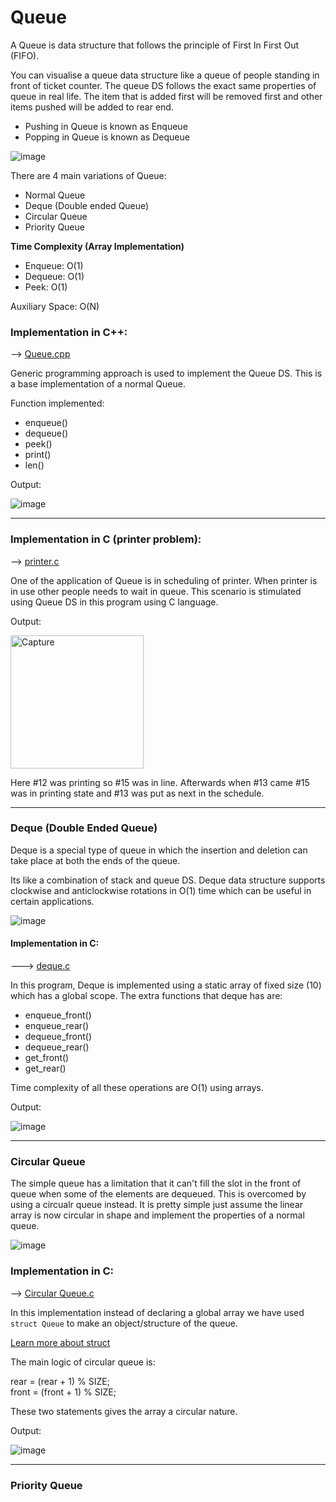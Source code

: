 # Queue

A Queue is data structure that follows the principle of First In First Out (FIFO).

You can visualise a queue data structure like a queue of people standing in front of ticket counter. The queue DS follows the exact same properties of queue in real life. The item that is added first will be removed first and other items pushed will be added to rear end.

- Pushing in Queue is known as Enqueue
- Popping in Queue is known as Dequeue

![image](https://user-images.githubusercontent.com/62696039/99903423-423a0480-2cea-11eb-918a-a607dac869b3.png)

There are 4 main variations of Queue:

- Normal Queue
- Deque (Double ended Queue)
- Circular Queue
- Priority Queue

<b> Time Complexity (Array Implementation) </b>

- Enqueue: O(1)
- Dequeue: O(1)
- Peek: O(1)

Auxiliary Space: O(N)

### Implementation in C++:

--> <u> [Queue.cpp](Queue.cpp) </u>

Generic programming approach is used to implement the Queue DS. This is a base implementation of a normal Queue.

Function implemented:

- enqueue()
- dequeue()
- peek()
- print()
- len()

Output:

![image](https://user-images.githubusercontent.com/62696039/99901061-e36c8f00-2cd9-11eb-8441-17c62b1522bd.png)

<hr>

### Implementation in C (printer problem):

--> <u> [printer.c](printer.c) </u>

One of the application of Queue is in scheduling of printer. When printer is in use other people needs to wait in queue. This scenario is stimulated using Queue DS in this program using C language.

Output:

<img width="213" alt="Capture" src="https://user-images.githubusercontent.com/62696039/99901859-b7eca300-2cdf-11eb-9d3a-b96aa7059dce.PNG">

Here #12 was printing so #15 was in line. Afterwards when #13 came #15 was in printing state and #13 was put as next in the schedule.

<hr>

### Deque (Double Ended Queue)

Deque is a special type of queue in which the insertion and deletion can take place at both the ends of the queue.

Its like a combination of stack and queue DS. Deque data structure supports clockwise and anticlockwise rotations in O(1) time which can be useful in certain applications.

![image](https://user-images.githubusercontent.com/62696039/99929280-a4d6e300-2d72-11eb-87d3-748e036f70fc.png)

#### Implementation in C:

---> <u> [deque.c](deque.c) </u>

In this program, Deque is implemented using a static array of fixed size (10) which has a global scope. The extra functions that deque has are:

- enqueue_front()
- enqueue_rear()
- dequeue_front()
- dequeue_rear()
- get_front()
- get_rear()

Time complexity of all these operations are O(1) using arrays.

Output:

![image](https://user-images.githubusercontent.com/62696039/99929162-28dc9b00-2d72-11eb-8319-ebce4e2b2844.png)

<hr>

### Circular Queue

The simple queue has a limitation that it can't fill the slot in the front of queue when some of the elements are dequeued. This is overcomed by using a circualr queue instead. It is pretty simple just assume the linear array is now circular in shape and implement the properties of a normal queue.

![image](https://user-images.githubusercontent.com/62696039/99932097-1025b280-2d7d-11eb-80c8-524e66667cb7.png)

### Implementation in C:

--> <u>[Circular Queue.c](circular_queue.c) </u>

In this implementation instead of declaring a global array we have used `struct Queue` to make an object/structure of the queue.

[Learn more about struct](https://www.geeksforgeeks.org/structures-c/)

The main logic of circular queue is:

rear = (rear + 1) % SIZE; <br>
front = (front + 1) % SIZE;

These two statements gives the array a circular nature.

Output:

![image](https://user-images.githubusercontent.com/62696039/99931409-6ba27100-2d7a-11eb-88a7-1db2e6abd760.png)

<hr>

### Priority Queue
